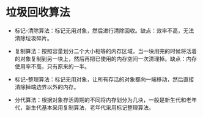 # 垃圾回收算法

* 标记-清除算法：标记无用对象，然后进行清除回收。缺点：效率不高，无法清除垃圾碎片。

* 复制算法：按照容量划分二个大小相等的内存区域，当一块用完的时候将活着的对象复制到另一块上，然后再把已使用的内存空间一次清理掉。缺点：内存使用率不高，只有原来的一半。

* 标记-整理算法：标记无用对象，让所有存活的对象都向一端移动，然后直接清除掉端边界以外的内存。

* 分代算法：根据对象存活周期的不同将内存划分为几块，一般是新生代和老年代，新生代基本采用复制算法，老年代采用标记整理算法。
